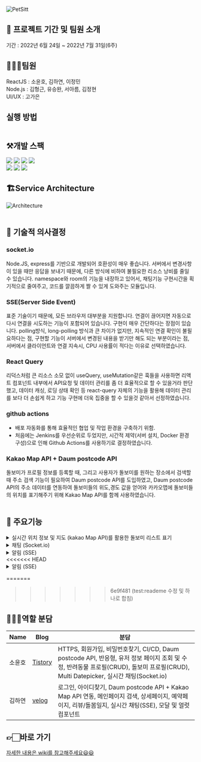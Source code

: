 ![PetSitt](https://user-images.githubusercontent.com/30254570/181733324-25c5ba55-b010-49d3-9627-65df39ac523f.png)

## 📌 프로젝트 기간 및 팀원 소개
기간 : 2022년 6월 24일 ~ 2022년 7월 31일(6주)

## 👨‍👧‍👧팀원
ReactJS : 소윤호, 김하연, 이정민\
Node.js : 김형근, 유승완, 서아름, 김정현\
UI/UX : 고가은

## 실행 방법
```
```

## ⚒️개발 스팩
![](https://img.shields.io/badge/HTML5-E34F26?style=for-the-badge&logo=HTML5&logoColor=white)
![](https://img.shields.io/badge/styledComponents-db7093?style=for-the-badge&logo=styled-components&logoColor=white)
![](https://img.shields.io/badge/REACT-0A395B?style=for-the-badge&logo=REACT&logoColor=white)
![](https://img.shields.io/badge/Javascript-F7DF1E?style=for-the-badge&logo=JavaScript&logoColor=black)\
![](https://img.shields.io/badge/AXIOS-671ddf?style=for-the-badge&logo=AXIOS&logoColor=black)
![](https://img.shields.io/badge/reactquery-ff4154?style=for-the-badge&logo=reactquery&logoColor=black)
![](https://img.shields.io/badge/Socket.io-000000?style=for-the-badge&logo=Socket.io&logoColor=white)

## 🏗Service Architecture
![Architecture](https://user-images.githubusercontent.com/30254570/182975305-d5c93633-af7c-48a4-9a38-f170f5afb4ef.png)
<br/>
<br/>
## 🔧 기술적 의사결정
### socket.io
Node.JS, express를 기반으로 개발되어 호환성이 매우 좋습니다. 서버에서 변경사항이 있을 때만 응답을 보내기 때문에, 다른 방식에 비하여 불필요한 리소스 낭비를 줄일 수 있습니다. namespace와 room의 기능을 내장하고 있어서, 채팅기능 구현시간을 획기적으로 줄여주고, 코드를 깔끔하게 짤 수 있게 도와주는 모듈입니다.
### SSE(Server Side Event)
표준 기술이기 때문에, 모든 브라우저 대부분을 지원합니다. 연결이 끊어지면 자동으로 다시 연결을 시도하는 기능이 포함되어 있습니다. 구현이 매우 간단하다는 장점이 있습니다.
polling방식, long-polling 방식과 큰 차이가 없지만, 지속적인 연결 확인이 불필요하다는 점, 구현할 기능이 서버에서 변경된 내용을 받기만 해도 되는 부분이라는 점,
서버에서 클라이언트와 연결 지속시, CPU 사용률이 적다는 이유로 선택하였습니다.
### React Query
리덕스처럼 큰 리소스 소모 없이 useQuery, useMutation같은 훅들을 사용하면 리액트 컴포넌트 내부에서 API요청 및 데이터 관리를 좀 더 효율적으로 할 수 있을거라 판단했고, 데이터 캐싱, 로딩 상태 확인 등 react-query 자체의 기능을 활용해 데이터 관리를 보다 더 손쉽게 하고 기능 구현에 더욱 집중을 할 수 있을것 같아서 선정하였습니다.
### github actions
- 배포 자동화를 통해 효율적인 협업 및 작업 환경을 구축하기 위함.
- 처음에는 Jenkins를 우선순위로 두었지만, 시간적 제약(서버 설치, Docker 환경 구성)으로 인해 Github Actions를 사용하기로 결정하였습니다.
### Kakao Map API + Daum postcode API
돌보미가 프로필 정보를 등록할 때, 그리고 사용자가 돌보미를 원하는 장소에서 검색할 때 주소 검색 기능이 필요하여 Daum postcode API를 도입하였고, Daum postcode API의 주소 데이터를 연동하여 돌보미들의 위도,경도 값을 얻어와 카카오맵에 돌보미들의 위치를 표기해주기 위해 Kakao Map API를 함께 사용하였습니다.
<br/>
<br/>
## 🔎 주요기능
<details>
<summary>실시간 위치 정보 및 지도 (kakao Map API)를 활용한 돌보미 리스트 표기</summary>
<div markdown="1">
  <ul>
    <li>펫싯에 접속한 사용자의 실시간 위치 정보를 얻어와 근처의 돌보미 리스트를 보여줌</li>
    <li>혹은 사용자가 검색한 주소 기준으로 가까운 곳에 위치한 돌보미 리스트 확인 가능</li>
    <li>카카오 맵에서 돌보미 마커 선택 시, 해당 돌보미의 이름과 평점을 간단히 보여주고 돌보미 정보 카드를 클릭할 경우 해당 돌보미의 상세 페이지로 이동</li>
  </ul>
  <img width="700" src="https://user-images.githubusercontent.com/30254570/182987583-cf548b46-01ee-4c6f-bb39-6b42afb10a17.png"/>
</div>
</details>

<details>
<summary>채팅 (Socket.io)</summary>
<div markdown="1">
  <ul>
    <li>각 시터에 해당된 채팅방 생성</li>
    <li>채팅창 상단에 위치 시, 새로운 채팅메세지를 스크롤다운 없이 확인가능</li>
  </ul>
  <img width="700" src="https://user-images.githubusercontent.com/47635373/182986632-01005204-13c9-4d08-9a47-c5fb893bd445.png"/>
</div>
</details>
<details>
<summary>알림 (SSE)</summary>
<div markdown="1">
  <ul>
    <li>채팅방에 접속해있지 않거나, 새로 사이트에 로그인 했을 경우 새로운 알림 아이콘 표시</li>
    <li>로그인 중 새로운 메시지를 전송받았을 경우</li>
    <li>펫싯 사이트에 접속해있지 않다가 다시 로그인 했을 때 새로운 메세지가 있는 경우</li>
  </ul>
  <img width="700" src="https://user-images.githubusercontent.com/30254570/183269953-0fbce393-5255-46a1-86e3-3591ca9fc38d.png"/>
</div>
</details>
<<<<<<< HEAD

<details>
<summary>알림 (SSE)</summary>
<div markdown="1">
  <ul>
    <li>채팅방에 접속해있지 않거나, 새로 사이트에 로그인 했을 경우 새로운 알림 아이콘 표시</li>
    <li>로그인 중 새로운 메시지를 전송받았을 경우</li>
    <li>펫싯 사이트에 접속해있지 않다가 다시 로그인 했을 때 새로운 메세지가 있는 경우</li>
  </ul>
  <img width="700" src="https://user-images.githubusercontent.com/47635373/182986635-7805791f-c59b-4eb8-8a84-b6790fee59da.png"/>
</div>
</details>

=======
>>>>>>> 6e9f481 (test:reademe 수정 및 하나로 합침)
## 🧑🏻‍💻역할 분담
| Name | Blog | 분담 |
|------------|------------|------------|
|소윤호|[Tistory](https://triplexlab.tistory.com/)|HTTPS, 회원가입, 비밀번호찾기, CI/CD, Daum postcode API, 반응형, 유저 정보 페이지 조회 및 수정, 반려동물 프로필(CRUD), 돌보미 프로필(CRUD), Multi Datepicker, 실시간 채팅(Socket.io)|
|김하연|[velog](https://velog.io/@hayeooooon/)|로그인, 아이디찾기, Daum postcode API + Kakao Map API 연동, 메인페이지 검색, 상세페이지, 예약페이지, 리뷰/돌봄일지, 실시간 채팅(SSE), 모달 및 얼럿 컴포넌트|

## 👉🏻바로 가기
[자세한 내용은 wiki를 참고해주세요😃😃](https://github.com/PetSitt/petsitt_frontend/wiki)

